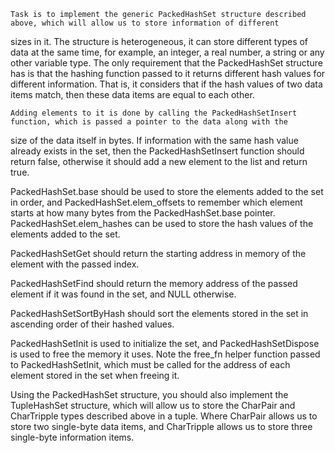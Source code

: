 	Task is to implement the generic PackedHashSet structure described above, which will allow us to store information of different 
sizes in it. The structure is heterogeneous, it can store different types of data at the same time, for example, an integer, a real 
number, a string or any other variable type.
	The only requirement that the PackedHashSet structure has is that the hashing function passed to it returns different hash values
​​for different information. That is, it considers that if the hash values ​​of two data items match, then these data items are equal 
to each other.

	Adding elements to it is done by calling the PackedHashSetInsert function, which is passed a pointer to the data along with the 
size of the data itself in bytes. If information with the same hash value already exists in the set, then the PackedHashSetInsert 
function should return false, otherwise it should add a new element to the list and return true.

PackedHashSet.base should be used to store the elements added to the set in order, and PackedHashSet.elem_offsets to remember which 
	element starts at how many bytes from the PackedHashSet.base pointer. PackedHashSet.elem_hashes can be used to store the hash values 
	​​of the elements added to the set.

PackedHashSetGet should return the starting address in memory of the element with the passed index.

PackedHashSetFind should return the memory address of the passed element if it was found in the set, and NULL otherwise.

PackedHashSetSortByHash should sort the elements stored in the set in ascending order of their hashed values.

PackedHashSetInit is used to initialize the set, and PackedHashSetDispose is used to free the memory it uses. Note the free_fn 
	helper function passed to PackedHashSetInit, which must be called for the address of each element stored in the set when freeing it.


Using the PackedHashSet structure, you should also implement the TupleHashSet structure, which will allow us to store the CharPair 
	and CharTripple types described above in a tuple. Where CharPair allows us to store two single-byte data items, and CharTripple allows 
	us to store three single-byte information items.

